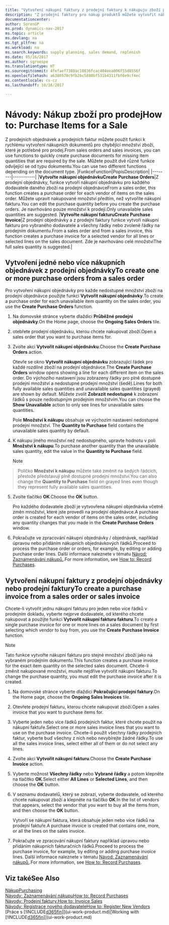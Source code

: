 ```yaml
---
title: "Vytvoření nákupní faktury z prodejní faktury k nákupuju zboží pro prodej"
description: "Z prodejní faktury pro nákup produktů můžete vytvořit nákupní fakturu pro dodavatele."
documentationcenter: 
author: SorenGP
ms.prod: dynamics-nav-2017
ms.topic: article
ms.devlang: na
ms.tgt_pltfrm: na
ms.workload: na
ms.search.keywords: supply planning, sales demand, replenish
ms.date: 05/16/2017
ms.author: sgroespe
ms.translationtype: HT
ms.sourcegitcommit: 4fefaef7380ac10836fcac404eea006f55d8556f
ms.openlocfilehash: a6380570c9fb2bc5880bf531b4311fbf6e9cf4ec
ms.contentlocale: cs-cz
ms.lasthandoff: 10/16/2017

---
```

# <a name="how-to-purchase-items-for-a-sale"></a><span data-ttu-id="c193f-103">Návody: Nákup zboží pro prodej</span><span class="sxs-lookup"><span data-stu-id="c193f-103">How to: Purchase Items for a Sale</span></span>
<span data-ttu-id="c193f-104">Z prodejních objednávek a prodejních faktur můžete použít funkci k rychlému vytvoření nákupních dokumentů pro chybějící množství zboží, které je potřebné pro prodej.</span><span class="sxs-lookup"><span data-stu-id="c193f-104">From sales orders and sales invoices, you can use functions to quickly create purchase documents for missing item quantities that are required by the sale.</span></span> <span data-ttu-id="c193f-105">Můžete použít dvě různé funkce odvíjející se od typu dokumentu.</span><span class="sxs-lookup"><span data-stu-id="c193f-105">You can use two different functions depending on the document type.</span></span>
|<span data-ttu-id="c193f-106">Funkce</span><span class="sxs-lookup"><span data-stu-id="c193f-106">Function</span></span>|<span data-ttu-id="c193f-107">Popis</span><span class="sxs-lookup"><span data-stu-id="c193f-107">Description</span></span>|
|--------|-----------|
|<span data-ttu-id="c193f-108">**Vytvořte nákupní objednávku**</span><span class="sxs-lookup"><span data-stu-id="c193f-108">**Create Purchase Orders**</span></span>|<span data-ttu-id="c193f-109">Z prodejní objednávky, funkce vytvoří nákupní objednávku pro každého dodavatele daného zboží na prodejní objednávce</span><span class="sxs-lookup"><span data-stu-id="c193f-109">From a sales order, this function creates a purchase order for each vendor of items on the sales order.</span></span> <span data-ttu-id="c193f-110">Můžete upravit nakupované množství předtím, než vytvoříte nákupní fakturu.</span><span class="sxs-lookup"><span data-stu-id="c193f-110">You can edit the purchase quantity before you create the purchase orders.</span></span> <span data-ttu-id="c193f-111">Je navrhováno pouze množství k prodeji.</span><span class="sxs-lookup"><span data-stu-id="c193f-111">Only unavailable sales quantities are suggested.</span></span>
|<span data-ttu-id="c193f-112">**Vytvořte nákupní fakturu**</span><span class="sxs-lookup"><span data-stu-id="c193f-112">**Create Purchase Invoice**</span></span>|<span data-ttu-id="c193f-113">Z prodejní objednávky a z prodejní faktury funkce vytvoří nákupní fakturu pro vybraného dodavatele a všechny řádky nebo zvolené řádky na prodejním dokumentu.</span><span class="sxs-lookup"><span data-stu-id="c193f-113">From a sales order and from a sales invoice, this function creates a purchase invoice for a selected vendor for all lines or selected lines on the sales document.</span></span> <span data-ttu-id="c193f-114">Zde je navrhováno celé množství</span><span class="sxs-lookup"><span data-stu-id="c193f-114">The full sales quantity is suggested.</span></span>|

## <a name="to-create-one-or-more-purchase-orders-from-a-sales-order"></a><span data-ttu-id="c193f-115">Vytvoření jedné nebo více nákupních objednávek z prodejní objednávky</span><span class="sxs-lookup"><span data-stu-id="c193f-115">To create one or more purchase orders from a sales order</span></span>
<span data-ttu-id="c193f-116">Pro vytvoření nákupní objednávky pro každe nedostupné množství zboží na prodejní objednávce použijte funkci **Vytvořit nákupní objednávky**.</span><span class="sxs-lookup"><span data-stu-id="c193f-116">To create a purchase order for each unavailable item quantity on the sales order, you use the **Create Purchase Orders** function.</span></span>

1. <span data-ttu-id="c193f-117">Na domovské stránce vyberte dlaždici **Průběžné prodejní objednávky**.</span><span class="sxs-lookup"><span data-stu-id="c193f-117">On the Home page, choose the **Ongoing Sales Orders** tile.</span></span>
2. <span data-ttu-id="c193f-118">otebřete prodejní objednávku, kterou chcete nakupovat zboží.</span><span class="sxs-lookup"><span data-stu-id="c193f-118">Open a sales order that you want to purchase items for.</span></span>
3. <span data-ttu-id="c193f-119">Zvolte akci **Vytvořit nákupní objednávku**.</span><span class="sxs-lookup"><span data-stu-id="c193f-119">Choose the **Create Purchase Orders** action.</span></span>

    <span data-ttu-id="c193f-120">Otevře se okno **Vytvořit nákupní objednávku** zobrazující řádek pro každé rozdílné zboží na prodejní objednávce.</span><span class="sxs-lookup"><span data-stu-id="c193f-120">The **Create Purchase Orders** window opens showing a line for each different item on the sales order.</span></span> <span data-ttu-id="c193f-121">Do výchozího nastavení jsou zobrazeny řádky pro plně dostupné prodejní množství a nedostupné prodejní množství (šedě).</span><span class="sxs-lookup"><span data-stu-id="c193f-121">Lines for both fully available sales quantities and unavailable sales quantities (grayed) are shown by default.</span></span> <span data-ttu-id="c193f-122">Můžete zvolit **Zobrazit nedostupné** k zobrazení řádků s pouze nedostupným prodejním množstvím.</span><span class="sxs-lookup"><span data-stu-id="c193f-122">You can choose the **Show Unavailable** action to only see lines for unavailable sales quantities.</span></span>

    <span data-ttu-id="c193f-123">Pole **Množství k nákupu** obsahuje ve výchozím nastavení nedostupné prodejní množství. </span><span class="sxs-lookup"><span data-stu-id="c193f-123">The **Quantity to Purchase** field contains the unavailable sales quantity by default.</span></span>
4. <span data-ttu-id="c193f-124">K nákupu jiného množství než nedostupného, upravte hodnotu v poli **Množství k nákupu**.</span><span class="sxs-lookup"><span data-stu-id="c193f-124">To purchase another quantity than the unavailable sales quantity, edit the value in the **Quantity to Purchase** field.</span></span>

    > [!NOTE]  
>   <span data-ttu-id="c193f-125">Políčko **Množství k nákupu** můžete také změnit na šedých řádcích, přestože představují plně dostupné prodejní množství.</span><span class="sxs-lookup"><span data-stu-id="c193f-125">You can also change the **Quantity to Purchase** field on grayed lines even though they represent fully available sales quantities.</span></span>
5. <span data-ttu-id="c193f-126">Zvolte tlačítko **OK**.</span><span class="sxs-lookup"><span data-stu-id="c193f-126">Choose the **OK** button.</span></span>

    <span data-ttu-id="c193f-127">Pro každého dodavatele zboží je vytvovřena nákupní objednávka včetně změn množství, které jste provedli na prodejní objednávce.</span><span class="sxs-lookup"><span data-stu-id="c193f-127">A purchase order is created for each vendor of items on the sales order, including any quantity changes that you made in the **Create Purchase Orders** window.</span></span>
7. <span data-ttu-id="c193f-128">Pokračujte ve zpracování nákupní objednávky / objednávek, například úpravou nebo přidáním nákupních objednávkových řádků.</span><span class="sxs-lookup"><span data-stu-id="c193f-128">Proceed to process the purchase order or orders, for example, by editing or adding purchase order lines.</span></span> <span data-ttu-id="c193f-129">Další informace naleznete v tématu [Návod: Zaznamenávání nákupů.](purchasing-how-record-purchases.md).</span><span class="sxs-lookup"><span data-stu-id="c193f-129">For more information, see [How to: Record Purchases](purchasing-how-record-purchases.md).</span></span>


## <a name="to-create-a-purchase-invoice-from-a-sales-order-or-sales-invoice"></a><span data-ttu-id="c193f-130">Vytvoření nákupní faktury z prodejní objednávky nebo prodejní faktury</span><span class="sxs-lookup"><span data-stu-id="c193f-130">To create a purchase invoice from a sales order or sales invoice</span></span>
<span data-ttu-id="c193f-131">Chcete-li vytvořit jednu nákupní fakturu pro jeden nebo více řádků v prodejním dokladu, vyberte nejprve dodavatele, od kterého chcete nakupovat a použijte funkci **Vytvořit nákupní fakturu fakturu**.</span><span class="sxs-lookup"><span data-stu-id="c193f-131">To create a single purchase invoice for one or more lines on a sales document by first selecting which vendor to buy from, you use the **Create Purchase Invoice** function.</span></span>

> [!NOTE]  
>   <span data-ttu-id="c193f-132">Tato funkce vytvořte nákupní fakturu pro stejné množství zboží jako na vybraném prodejním dokumentu.</span><span class="sxs-lookup"><span data-stu-id="c193f-132">This function creates a purchase invoice for the exact item quantity on the selected sales document.</span></span> <span data-ttu-id="c193f-133">Chcete-li změnit nakupované množství, musíte nejdříve vytvořit nákupní fakturu.</span><span class="sxs-lookup"><span data-stu-id="c193f-133">To change the purchase quantity, you must edit the purchase invoice after it is created.</span></span>  

1. <span data-ttu-id="c193f-134">Na domovské stránce vyberte dlaždici **Pokračující prodejní faktury**.</span><span class="sxs-lookup"><span data-stu-id="c193f-134">On the Home page, choose the **Ongoing Sales Invoices** tile.</span></span>
2. <span data-ttu-id="c193f-135">Otevřete prodejní fakturu, kterou chcete nakupovat zboží.</span><span class="sxs-lookup"><span data-stu-id="c193f-135">Open a sales invoice that you want to purchase items for.</span></span>
3. <span data-ttu-id="c193f-136">Vyberte jeden nebo více řádků prodejních faktur, které chcete použít na nákupní faktuře.</span><span class="sxs-lookup"><span data-stu-id="c193f-136">Select one or more sales invoice lines that you want to use on the purchase invoice.</span></span> <span data-ttu-id="c193f-137">Chcete-li použít všechny řádky prodejních faktur, vyberte buď všechny z nich nebo nevybírejte žádné řádky.</span><span class="sxs-lookup"><span data-stu-id="c193f-137">To use all the sales invoice lines, select either all of them or do not select any lines.</span></span>
4. <span data-ttu-id="c193f-138">Zvolte akci **Vytvořit nákupní fakturu**.</span><span class="sxs-lookup"><span data-stu-id="c193f-138">Choose the **Create Purchase Invoice** action.</span></span>
5. <span data-ttu-id="c193f-139">Vyberte možnost **Všechny řádky** nebo **Vybrané řádky** a potom klepněte na tlačítko **OK**.</span><span class="sxs-lookup"><span data-stu-id="c193f-139">Select either **All Lines** or **Selected Lines**, and then choose the **OK** button.</span></span>  
6. <span data-ttu-id="c193f-140">V seznamu dodavatelů, který se zobrazí, vyberte dodavatele, od kterého chcete nakupovat zboží a klepněte na tlačítko **OK**.</span><span class="sxs-lookup"><span data-stu-id="c193f-140">In the list of vendors that appears, select the vendor that you want to buy all the items from, and then choose the **OK** button.</span></span>

    <span data-ttu-id="c193f-141">Vytvoří se nákupní faktura, která obsahuje jeden nebo více řádků na prodejní faktuře.</span><span class="sxs-lookup"><span data-stu-id="c193f-141">A purchase invoice is created that contains one, more, or all the lines on the sales invoice.</span></span>
7. <span data-ttu-id="c193f-142">Pokračujte ve zpracování nákupní faktury například úpravou nebo přidáním nákupních fakturačních řádků.</span><span class="sxs-lookup"><span data-stu-id="c193f-142">Proceed to process the purchase invoice, for example, by editing or adding purchase invoice lines.</span></span> <span data-ttu-id="c193f-143">Další informace naleznete v tématu [Návod: Zaznamenávání nákupů.](purchasing-how-record-purchases.md).</span><span class="sxs-lookup"><span data-stu-id="c193f-143">For more information, see [How to: Record Purchases](purchasing-how-record-purchases.md).</span></span>

## <a name="see-also"></a><span data-ttu-id="c193f-144">Viz také</span><span class="sxs-lookup"><span data-stu-id="c193f-144">See Also</span></span>
[<span data-ttu-id="c193f-145">Nákup</span><span class="sxs-lookup"><span data-stu-id="c193f-145">Purchasing</span></span>](purchasing-manage-purchasing.md)  
[<span data-ttu-id="c193f-146">Návody: Zaznamenávání nákupu</span><span class="sxs-lookup"><span data-stu-id="c193f-146">How to: Record Purchases</span></span>](purchasing-how-record-purchases.md)  
[<span data-ttu-id="c193f-147">Návody: Prodejní faktury.</span><span class="sxs-lookup"><span data-stu-id="c193f-147">How to: Invoice Sales</span></span>](sales-how-invoice-sales.md)  
[<span data-ttu-id="c193f-148">Návody: Registrace nového dodavatele</span><span class="sxs-lookup"><span data-stu-id="c193f-148">How to: Register New Vendors</span></span>](purchasing-how-register-new-vendors.md)  
<span data-ttu-id="c193f-149">[Práce s [!INCLUDE[d365fin](includes/d365fin_md.md)]](ui-work-product.md)</span><span class="sxs-lookup"><span data-stu-id="c193f-149">[Working with [!INCLUDE[d365fin](includes/d365fin_md.md)]](ui-work-product.md)</span></span>

